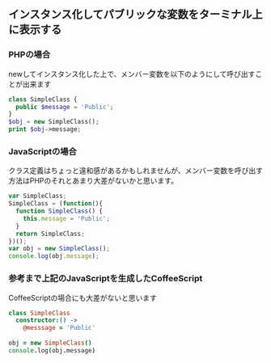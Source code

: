 ## インスタンス化してパブリックな変数をターミナル上に表示する

### PHPの場合

newしてインスタンス化した上で、メンバー変数を以下のようにして呼び出すことが出来ます

```php
class SimpleClass {
  public $message = 'Public';
}
$obj = new SimpleClass();
print $obj->message; 
```

### JavaScriptの場合

クラス定義はちょっと違和感があるかもしれませんが、メンバー変数を呼び出す方法はPHPのそれとあまり大差がないかと思います。

```javascript
var SimpleClass;
SimpleClass = (function(){
  function SimpleClass() {
    this.message = 'Public';
  }
  return SimpleClass;
})();
var obj = new SimpleClass();
console.log(obj.message);
```

### 参考まで上記のJavaScriptを生成したCoffeeScript

CoffeeScriptの場合にも大差がないと思います

```coffee
class SimpleClass
  constructor:() ->
    @messsage = 'Public'
      
obj = new SimpleClass()
console.log(obj.message)
```
